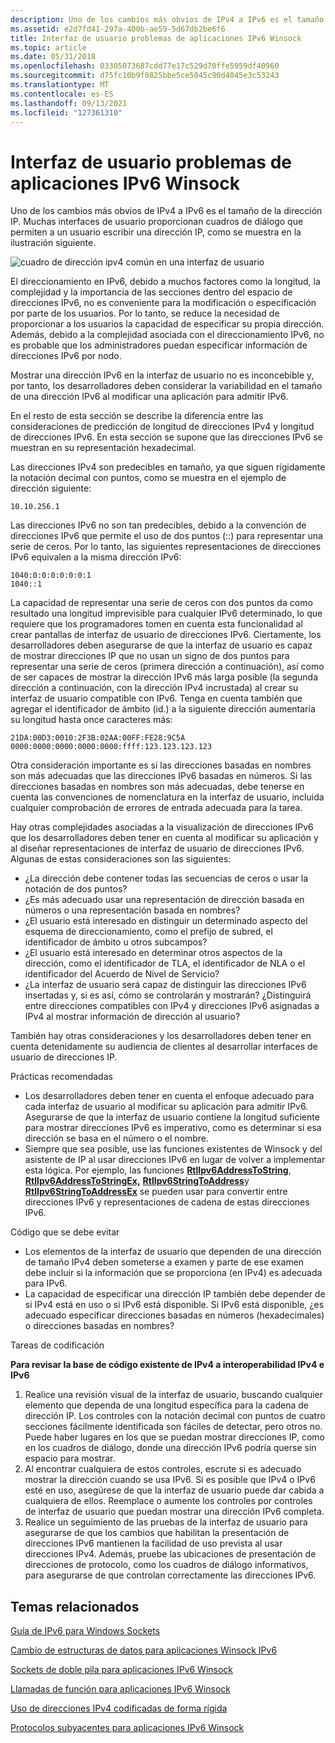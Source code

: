 ```yaml
---
description: Uno de los cambios más obvios de IPv4 a IPv6 es el tamaño de la dirección IP. Muchas interfaces de usuario proporcionan cuadros de diálogo que permiten a un usuario escribir una dirección IP, como se muestra en la ilustración siguiente.
ms.assetid: e2d7fd41-297a-400b-ae59-5d67db2be6f6
title: Interfaz de usuario problemas de aplicaciones IPv6 Winsock
ms.topic: article
ms.date: 05/31/2018
ms.openlocfilehash: 03305073687cdd77e17c529d70ffe5959df40960
ms.sourcegitcommit: d75fc10b9f0825bbe5ce5045c90d4045e3c53243
ms.translationtype: MT
ms.contentlocale: es-ES
ms.lasthandoff: 09/13/2021
ms.locfileid: "127361310"
---
```

# <a name="user-interface-issues-for-ipv6-winsock-applications"></a>Interfaz de usuario problemas de aplicaciones IPv6 Winsock

Uno de los cambios más obvios de IPv4 a IPv6 es el tamaño de la dirección IP. Muchas interfaces de usuario proporcionan cuadros de diálogo que permiten a un usuario escribir una dirección IP, como se muestra en la ilustración siguiente.

![cuadro de dirección ipv4 común en una interfaz de usuario](images/portingguide001.jpg)

El direccionamiento en IPv6, debido a muchos factores como la longitud, la complejidad y la importancia de las secciones dentro del espacio de direcciones IPv6, no es conveniente para la modificación o especificación por parte de los usuarios. Por lo tanto, se reduce la necesidad de proporcionar a los usuarios la capacidad de especificar su propia dirección. Además, debido a la complejidad asociada con el direccionamiento IPv6, no es probable que los administradores puedan especificar información de direcciones IPv6 por nodo.

Mostrar una dirección IPv6 en la interfaz de usuario no es inconcebible y, por tanto, los desarrolladores deben considerar la variabilidad en el tamaño de una dirección IPv6 al modificar una aplicación para admitir IPv6.

En el resto de esta sección se describe la diferencia entre las consideraciones de predicción de longitud de direcciones IPv4 y longitud de direcciones IPv6. En esta sección se supone que las direcciones IPv6 se muestran en su representación hexadecimal.

Las direcciones IPv4 son predecibles en tamaño, ya que siguen rígidamente la notación decimal con puntos, como se muestra en el ejemplo de dirección siguiente:

``` syntax
10.10.256.1
```

Las direcciones IPv6 no son tan predecibles, debido a la convención de direcciones IPv6 que permite el uso de dos puntos (::) para representar una serie de ceros. Por lo tanto, las siguientes representaciones de direcciones IPv6 equivalen a la misma dirección IPv6:

``` syntax
1040:0:0:0:0:0:0:1
1040::1
```

La capacidad de representar una serie de ceros con dos puntos da como resultado una longitud imprevisible para cualquier IPv6 determinado, lo que requiere que los programadores tomen en cuenta esta funcionalidad al crear pantallas de interfaz de usuario de direcciones IPv6. Ciertamente, los desarrolladores deben asegurarse de que la interfaz de usuario es capaz de mostrar direcciones IP que no usan un signo de dos puntos para representar una serie de ceros (primera dirección a continuación), así como de ser capaces de mostrar la dirección IPv6 más larga posible (la segunda dirección a continuación, con la dirección IPv4 incrustada) al crear su interfaz de usuario compatible con IPv6. Tenga en cuenta también que agregar el identificador de ámbito (id.) a la siguiente dirección aumentaría su longitud hasta once caracteres más:

``` syntax
21DA:00D3:0010:2F3B:02AA:00FF:FE28:9C5A
0000:0000:0000:0000:0000:ffff:123.123.123.123
```

Otra consideración importante es si las direcciones basadas en nombres son más adecuadas que las direcciones IPv6 basadas en números. Si las direcciones basadas en nombres son más adecuadas, debe tenerse en cuenta las convenciones de nomenclatura en la interfaz de usuario, incluida cualquier comprobación de errores de entrada adecuada para la tarea.

Hay otras complejidades asociadas a la visualización de direcciones IPv6 que los desarrolladores deben tener en cuenta al modificar su aplicación y al diseñar representaciones de interfaz de usuario de direcciones IPv6. Algunas de estas consideraciones son las siguientes:

-   ¿La dirección debe contener todas las secuencias de ceros o usar la notación de dos puntos?
-   ¿Es más adecuado usar una representación de dirección basada en números o una representación basada en nombres?
-   ¿El usuario está interesado en distinguir un determinado aspecto del esquema de direccionamiento, como el prefijo de subred, el identificador de ámbito u otros subcampos?
-   ¿El usuario está interesado en determinar otros aspectos de la dirección, como el identificador de TLA, el identificador de NLA o el identificador del Acuerdo de Nivel de Servicio?
-   ¿La interfaz de usuario será capaz de distinguir las direcciones IPv6 insertadas y, si es así, cómo se controlarán y mostrarán? ¿Distinguirá entre direcciones compatibles con IPv4 y direcciones IPv6 asignadas a IPv4 al mostrar información de dirección al usuario?

También hay otras consideraciones y los desarrolladores deben tener en cuenta detenidamente su audiencia de clientes al desarrollar interfaces de usuario de direcciones IP.

Prácticas recomendadas

-   Los desarrolladores deben tener en cuenta el enfoque adecuado para cada interfaz de usuario al modificar su aplicación para admitir IPv6. Asegurarse de que la interfaz de usuario contiene la longitud suficiente para mostrar direcciones IPv6 es imperativo, como es determinar si esa dirección se basa en el número o el nombre.
-   Siempre que sea posible, use las funciones existentes de Winsock y del asistente de IP al usar direcciones IPv6 en lugar de volver a implementar esta lógica. Por ejemplo, las funciones [**RtlIpv6AddressToString**](/windows/win32/api/ip2string/nf-ip2string-rtlipv6addresstostringa), [**RtlIpv6AddressToStringEx,**](/windows/win32/api/ip2string/nf-ip2string-rtlipv6addresstostringexw) [**RtlIpv6StringToAddress**](/windows/win32/api/ip2string/nf-ip2string-rtlipv6stringtoaddressa)y [**RtlIpv6StringToAddressEx**](/windows/win32/api/ip2string/nf-ip2string-rtlipv6stringtoaddressexw) se pueden usar para convertir entre direcciones IPv6 y representaciones de cadena de estas direcciones IPv6.

Código que se debe evitar

-   Los elementos de la interfaz de usuario que dependen de una dirección de tamaño IPv4 deben someterse a examen y parte de ese examen debe incluir si la información que se proporciona (en IPv4) es adecuada para IPv6.
-   La capacidad de especificar una dirección IP también debe depender de si IPv4 está en uso o si IPv6 está disponible. Si IPv6 está disponible, ¿es adecuado especificar direcciones basadas en números (hexadecimales) o direcciones basadas en nombres?

Tareas de codificación

**Para revisar la base de código existente de IPv4 a interoperabilidad IPv4 e IPv6**

1.  Realice una revisión visual de la interfaz de usuario, buscando cualquier elemento que dependa de una longitud específica para la cadena de dirección IP. Los controles con la notación decimal con puntos de cuatro secciones fácilmente identificada son fáciles de detectar, pero otros no. Puede haber lugares en los que se puedan mostrar direcciones IP, como en los cuadros de diálogo, donde una dirección IPv6 podría querse sin espacio para mostrar.
2.  Al encontrar cualquiera de estos controles, escrute si es adecuado mostrar la dirección cuando se usa IPv6. Si es posible que IPv4 o IPv6 esté en uso, asegúrese de que la interfaz de usuario puede dar cabida a cualquiera de ellos. Reemplace o aumente los controles por controles de interfaz de usuario que puedan mostrar una dirección IPv6 completa.
3.  Realice un seguimiento de las pruebas de la interfaz de usuario para asegurarse de que los cambios que habilitan la presentación de direcciones IPv6 mantienen la facilidad de uso prevista al usar direcciones IPv4. Además, pruebe las ubicaciones de presentación de direcciones de protocolo, como los cuadros de diálogo informativos, para asegurarse de que controlan correctamente las direcciones IPv6.

## <a name="related-topics"></a>Temas relacionados

<dl> <dt>

[Guía de IPv6 para Windows Sockets](ipv6-guide-for-windows-sockets-applications-2.md)
</dt> <dt>

[Cambio de estructuras de datos para aplicaciones Winsock IPv6](changing-data-structures-2.md)
</dt> <dt>

[Sockets de doble pila para aplicaciones IPv6 Winsock](dual-stack-sockets.md)
</dt> <dt>

[Llamadas de función para aplicaciones IPv6 Winsock](function-calls-2.md)
</dt> <dt>

[Uso de direcciones IPv4 codificadas de forma rígida](use-of-hardcoded-ipv4-addresses-2.md)
</dt> <dt>

[Protocolos subyacentes para aplicaciones IPv6 Winsock](underlying-protocols-2.md)
</dt> </dl>

 

 
